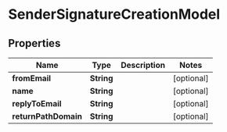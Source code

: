 
# SenderSignatureCreationModel

## Properties
Name | Type | Description | Notes
------------ | ------------- | ------------- | -------------
**fromEmail** | **String** |  |  [optional]
**name** | **String** |  |  [optional]
**replyToEmail** | **String** |  |  [optional]
**returnPathDomain** | **String** |  |  [optional]



